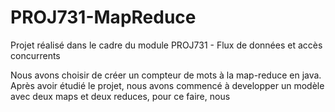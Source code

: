 # PROJ731-MapReduce

Projet réalisé dans le cadre du module PROJ731 - Flux de données et accès concurrents

Nous avons choisir de créer un compteur de mots à la map-reduce en java.
Après avoir étudié le projet, nous avons commencé à developper un modèle avec deux maps et deux reduces, pour ce faire, nous 

